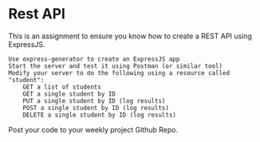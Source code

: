 # Rest API


This is an assignment to ensure you know how to create a REST API using ExpressJS.

    Use express-generator to create an ExpressJS app
    Start the server and test it using Postman (or similar tool) 
    Modify your server to do the following using a resource called "student":
        GET a list of students
        GET a single student by ID
        PUT a single student by ID (log results)
        POST a single student by ID (log results) 
        DELETE a single student by ID (log results)

Post your code to your weekly project Github Repo.